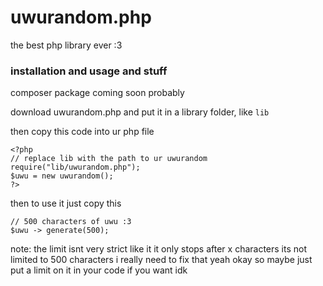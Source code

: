# uwurandom.php

the best php library ever :3

### installation and usage and stuff

composer package coming soon probably

download uwurandom.php and put it in a library folder, like `lib`

then copy this code into ur php file

```
<?php
// replace lib with the path to ur uwurandom
require("lib/uwurandom.php");
$uwu = new uwurandom();
?>
```

then to use it just copy this

```
// 500 characters of uwu :3
$uwu -> generate(500);
```

note: the limit isnt very strict like it it only stops after x characters its not limited to 500 characters i really need to fix that yeah okay so maybe just put a limit on it in your code if you want idk
